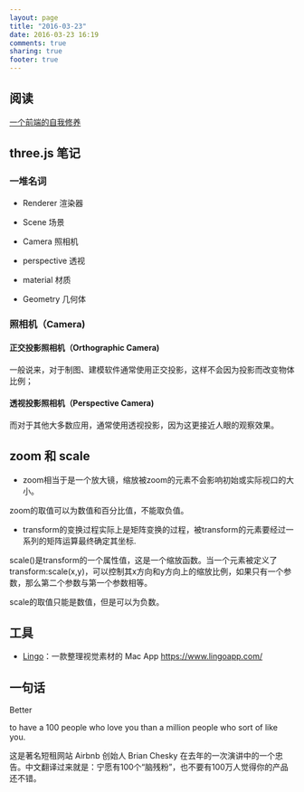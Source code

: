 ```yaml
---
layout: page
title: "2016-03-23"
date: 2016-03-23 16:19
comments: true
sharing: true
footer: true
---
```


## 阅读

[一个前端的自我修养](http://taobaofed.org/blog/2016/03/23/the-growth-of-front-end/)


## three.js 笔记

### 一堆名词

* Renderer 渲染器
* Scene 场景
* Camera 照相机


* perspective 透视
* material 材质
* Geometry 几何体


### 照相机（Camera)

#### 正交投影照相机（Orthographic Camera)

一般说来，对于制图、建模软件通常使用正交投影，这样不会因为投影而改变物体比例；

#### 透视投影照相机（Perspective Camera)

而对于其他大多数应用，通常使用透视投影，因为这更接近人眼的观察效果。

## zoom 和 scale

* zoom相当于是一个放大镜，缩放被zoom的元素不会影响初始或实际视口的大小。

zoom的取值可以为数值和百分比值，不能取负值。

* transform的变换过程实际上是矩阵变换的过程，被transform的元素要经过一系列的矩阵运算最终确定其坐标.

scale()是transform的一个属性值，这是一个缩放函数。当一个元素被定义了transform:scale(x,y)，可以控制其x方向和y方向上的缩放比例，如果只有一个参数，那么第二个参数与第一个参数相等。

scale的取值只能是数值，但是可以为负数。

## 工具

* [Lingo](https://www.lingoapp.com/)：一款整理视觉素材的 Mac App  https://www.lingoapp.com/

## 一句话

Better

to have a 100 people who love you than a million people who sort of like you.

这是著名短租网站 Airbnb 创始人 Brian Chesky 在去年的一次演讲中的一个忠告。中文翻译过来就是：宁愿有100个“脑残粉”，也不要有100万人觉得你的产品还不错。
